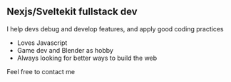 ## Nexjs/Sveltekit fullstack dev
I help devs debug and develop features, and apply good coding practices

- Loves Javascript
- Game dev and Blender as hobby
- Always looking for better ways to build the web 

Feel free to contact me
